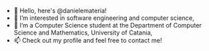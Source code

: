 - 👋 Hello, here's @danielemateria!
- 👀 I’m interested in software engineering and computer science,
- 🌱 I’m a Computer Science student at the Department of Computer Science and Mathematics, University of Catania,
- 📫 Check out my profile and feel free to contact me!

<!---
  // ////          //              //
  //     ///       //  //      //  //
  //        //     //    //  //    //
  //        //     //      //      //
  //        //     //              //
  //     ///       //              //
  // ////          //              //
--->
